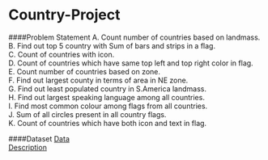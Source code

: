 # Country-Project

####Problem Statement
A. Count number of countries based on landmass.<br/>
B. Find out top 5 country with Sum of bars and strips in a flag.<br>
C. Count of countries with icon.<br>
D. Count of countries which have same top left and top right color in flag.<br>
E. Count number of countries based on zone.<br>
F. Find out largest county in terms of area in NE zone.<br>
G. Find out least populated country in S.America landmass.<br>
H. Find out largest speaking language among all countries.<br>
I. Find most common colour among flags from all countries.<br>
J. Sum of all circles present in all country flags.<br>
K. Count of countries which have both icon and text in flag.<br>

####Dataset
[Data](./flag.data_dataset.txt)<br>
[Description](./flag.names_data_description.docx)